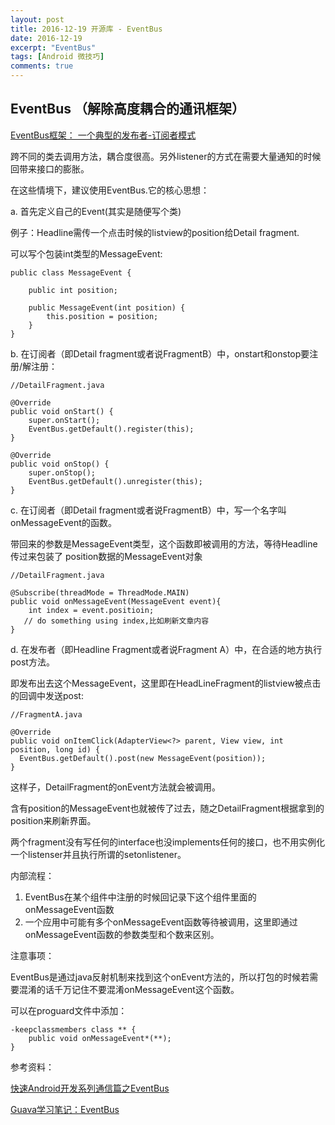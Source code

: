 ```yaml
---
layout: post
title: 2016-12-19 开源库 - EventBus
date: 2016-12-19
excerpt: "EventBus"
tags: [Android 微技巧]
comments: true
---
```



## EventBus （解除高度耦合的通讯框架）

[EventBus框架： 一个典型的发布者-订阅者模式](https://github.com/greenrobot/EventBus )

跨不同的类去调用方法，耦合度很高。另外listener的方式在需要大量通知的时候回带来接口的膨胀。

在这些情境下，建议使用EventBus.它的核心思想：

a. 首先定义自己的Event(其实是随便写个类)

例子：Headline需传一个点击时候的listview的position给Detail fragment. 

可以写个包装int类型的MessageEvent:
   
    public class MessageEvent {
    
        public int position;
    
        public MessageEvent(int position) {
            this.position = position;
        }
    }
    
b.  在订阅者（即Detail fragment或者说FragmentB）中，onstart和onstop要注册/解注册：

    //DetailFragment.java
    
    @Override
    public void onStart() {
        super.onStart();
        EventBus.getDefault().register(this);
    }
    
    @Override
    public void onStop() {
        super.onStop();
        EventBus.getDefault().unregister(this);
    }

c. 在订阅者（即Detail fragment或者说FragmentB）中，写一个名字叫onMessageEvent的函数。

带回来的参数是MessageEvent类型，这个函数即被调用的方法，等待Headline传过来包装了 position数据的MessageEvent对象

    //DetailFragment.java
        
    @Subscribe(threadMode = ThreadMode.MAIN)  
    public void onMessageEvent(MessageEvent event){
        int index = event.positioin;
       // do something using index,比如刷新文章内容
    }

d. 在发布者（即Headline Fragment或者说Fragment A）中，在合适的地方执行post方法。

即发布出去这个MessageEvent，这里即在HeadLineFragment的listview被点击的回调中发送post:

    //FragmentA.java
    
    @Override 
    public void onItemClick(AdapterView<?> parent, View view, int position, long id) {        
      EventBus.getDefault().post(new MessageEvent(position));
    }


这样子，DetailFragment的onEvent方法就会被调用。

含有position的MessageEvent也就被传了过去，随之DetailFragment根据拿到的position来刷新界面。

两个fragment没有写任何的interface也没implements任何的接口，也不用实例化一个listenser并且执行所谓的setonlistener。

内部流程：

1. EventBus在某个组件中注册的时候回记录下这个组件里面的onMessageEvent函数
2. 一个应用中可能有多个onMessageEvent函数等待被调用，这里即通过onMessageEvent函数的参数类型和个数来区别。

注意事项：

EventBus是通过java反射机制来找到这个onEvent方法的，所以打包的时候若需要混淆的话千万记住不要混淆onMessageEvent这个函数。

可以在proguard文件中添加：

    -keepclassmembers class ** {
        public void onMessageEvent*(**);
    }

参考资料：

[快速Android开发系列通信篇之EventBus](http://www.cnblogs.com/angeldevil/p/3715934.html)

[Guava学习笔记：EventBus](http://www.cnblogs.com/peida/p/EventBus.html)
